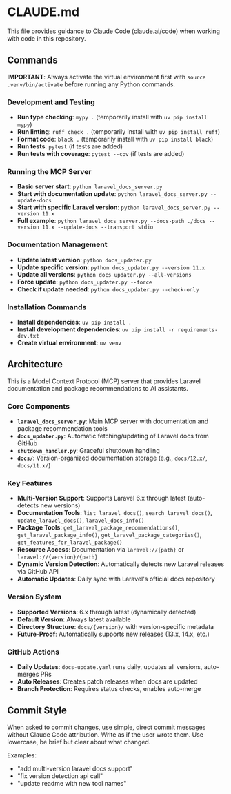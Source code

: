 # CLAUDE.md

This file provides guidance to Claude Code (claude.ai/code) when working with code in this repository.

## Commands

**IMPORTANT**: Always activate the virtual environment first with `source .venv/bin/activate` before running any Python commands.

### Development and Testing
- **Run type checking**: `mypy .` (temporarily install with `uv pip install mypy`)
- **Run linting**: `ruff check .` (temporarily install with `uv pip install ruff`)
- **Format code**: `black .` (temporarily install with `uv pip install black`)
- **Run tests**: `pytest` (if tests are added)
- **Run tests with coverage**: `pytest --cov` (if tests are added)

### Running the MCP Server
- **Basic server start**: `python laravel_docs_server.py`
- **Start with documentation update**: `python laravel_docs_server.py --update-docs`
- **Start with specific Laravel version**: `python laravel_docs_server.py --version 11.x`
- **Full example**: `python laravel_docs_server.py --docs-path ./docs --version 11.x --update-docs --transport stdio`

### Documentation Management
- **Update latest version**: `python docs_updater.py`
- **Update specific version**: `python docs_updater.py --version 11.x`
- **Update all versions**: `python docs_updater.py --all-versions`
- **Force update**: `python docs_updater.py --force`
- **Check if update needed**: `python docs_updater.py --check-only`

### Installation Commands
- **Install dependencies**: `uv pip install .`
- **Install development dependencies**: `uv pip install -r requirements-dev.txt`
- **Create virtual environment**: `uv venv`

## Architecture

This is a Model Context Protocol (MCP) server that provides Laravel documentation and package recommendations to AI assistants.

### Core Components
- **`laravel_docs_server.py`**: Main MCP server with documentation and package recommendation tools
- **`docs_updater.py`**: Automatic fetching/updating of Laravel docs from GitHub
- **`shutdown_handler.py`**: Graceful shutdown handling
- **`docs/`**: Version-organized documentation storage (e.g., `docs/12.x/`, `docs/11.x/`)

### Key Features
- **Multi-Version Support**: Supports Laravel 6.x through latest (auto-detects new versions)
- **Documentation Tools**: `list_laravel_docs()`, `search_laravel_docs()`, `update_laravel_docs()`, `laravel_docs_info()`
- **Package Tools**: `get_laravel_package_recommendations()`, `get_laravel_package_info()`, `get_laravel_package_categories()`, `get_features_for_laravel_package()`
- **Resource Access**: Documentation via `laravel://{path}` or `laravel://{version}/{path}`
- **Dynamic Version Detection**: Automatically detects new Laravel releases via GitHub API
- **Automatic Updates**: Daily sync with Laravel's official docs repository

### Version System
- **Supported Versions**: 6.x through latest (dynamically detected)
- **Default Version**: Always latest available
- **Directory Structure**: `docs/{version}/` with version-specific metadata
- **Future-Proof**: Automatically supports new releases (13.x, 14.x, etc.)

### GitHub Actions
- **Daily Updates**: `docs-update.yaml` runs daily, updates all versions, auto-merges PRs
- **Auto Releases**: Creates patch releases when docs are updated
- **Branch Protection**: Requires status checks, enables auto-merge

## Commit Style

When asked to commit changes, use simple, direct commit messages without Claude Code attribution. Write as if the user wrote them. Use lowercase, be brief but clear about what changed.

Examples:
- "add multi-version laravel docs support"
- "fix version detection api call"  
- "update readme with new tool names"